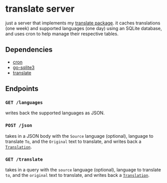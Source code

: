 # translate server
just a server that implements my [translate package](https://github.com/jhbforlife/golang/tree/main/translate). it caches translations (one week) and supported languages (one day) using an SQLite database, and uses cron to help manage their respective tables.

## Dependencies
- [cron](https://github.com/robfig/cron)
- [go-sqlite3](https://github.com/mattn/go-sqlite3)
- [translate](https://github.com/jhbforlife/golang/tree/main/translate)

## Endpoints

### `GET /languages`
writes back the supported languages as JSON.

### `POST /json`
takes in a JSON body with the `Source` language (optional), language to translate `To`, and the `Original` text to translate, and writes back a [`Translation`](https://github.com/jhbforlife/golang/tree/main/translate/README.md#available-structs).

### `GET /translate`
takes in a query with the `source` language (optional), language to translate `to`, and the `original` text to translate, and writes back a [`Translation`](https://github.com/jhbforlife/golang/tree/main/translate/README.md#available-structs).